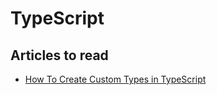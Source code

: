# TypeScript

## Articles to read

- [How To Create Custom Types in TypeScript](https://www.digitalocean.com/community/tutorials/how-to-create-custom-types-in-typescript)
